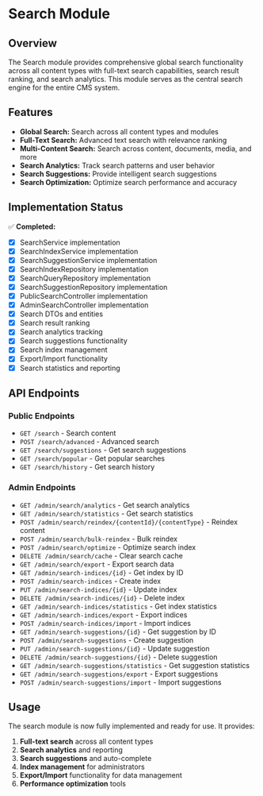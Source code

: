 # Search Module

## Overview

The Search module provides comprehensive global search functionality across all content types with full-text search capabilities, search result ranking, and search analytics. This module serves as the central search engine for the entire CMS system.

## Features

- **Global Search:** Search across all content types and modules
- **Full-Text Search:** Advanced text search with relevance ranking
- **Multi-Content Search:** Search across content, documents, media, and more
- **Search Analytics:** Track search patterns and user behavior
- **Search Suggestions:** Provide intelligent search suggestions
- **Search Optimization:** Optimize search performance and accuracy

## Implementation Status

✅ **Completed:**
- [x] SearchService implementation
- [x] SearchIndexService implementation
- [x] SearchSuggestionService implementation
- [x] SearchIndexRepository implementation
- [x] SearchQueryRepository implementation
- [x] SearchSuggestionRepository implementation
- [x] PublicSearchController implementation
- [x] AdminSearchController implementation
- [x] Search DTOs and entities
- [x] Search result ranking
- [x] Search analytics tracking
- [x] Search suggestions functionality
- [x] Search index management
- [x] Export/Import functionality
- [x] Search statistics and reporting

## API Endpoints

### Public Endpoints
- `GET /search` - Search content
- `POST /search/advanced` - Advanced search
- `GET /search/suggestions` - Get search suggestions
- `GET /search/popular` - Get popular searches
- `GET /search/history` - Get search history

### Admin Endpoints
- `GET /admin/search/analytics` - Get search analytics
- `GET /admin/search/statistics` - Get search statistics
- `POST /admin/search/reindex/{contentId}/{contentType}` - Reindex content
- `POST /admin/search/bulk-reindex` - Bulk reindex
- `POST /admin/search/optimize` - Optimize search index
- `DELETE /admin/search/cache` - Clear search cache
- `GET /admin/search/export` - Export search data
- `GET /admin/search-indices/{id}` - Get index by ID
- `POST /admin/search-indices` - Create index
- `PUT /admin/search-indices/{id}` - Update index
- `DELETE /admin/search-indices/{id}` - Delete index
- `GET /admin/search-indices/statistics` - Get index statistics
- `GET /admin/search-indices/export` - Export indices
- `POST /admin/search-indices/import` - Import indices
- `GET /admin/search-suggestions/{id}` - Get suggestion by ID
- `POST /admin/search-suggestions` - Create suggestion
- `PUT /admin/search-suggestions/{id}` - Update suggestion
- `DELETE /admin/search-suggestions/{id}` - Delete suggestion
- `GET /admin/search-suggestions/statistics` - Get suggestion statistics
- `GET /admin/search-suggestions/export` - Export suggestions
- `POST /admin/search-suggestions/import` - Import suggestions

## Usage

The search module is now fully implemented and ready for use. It provides:

1. **Full-text search** across all content types
2. **Search analytics** and reporting
3. **Search suggestions** and auto-complete
4. **Index management** for administrators
5. **Export/Import** functionality for data management
6. **Performance optimization** tools 